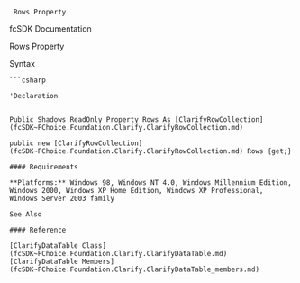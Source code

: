 ﻿     Rows Property                                                   

fcSDK Documentation

Rows Property

Syntax

```vbnet
```csharp

'Declaration
 

Public Shadows ReadOnly Property Rows As [ClarifyRowCollection](fcSDK~FChoice.Foundation.Clarify.ClarifyRowCollection.md)

public new [ClarifyRowCollection](fcSDK~FChoice.Foundation.Clarify.ClarifyRowCollection.md) Rows {get;}

#### Requirements

**Platforms:** Windows 98, Windows NT 4.0, Windows Millennium Edition, Windows 2000, Windows XP Home Edition, Windows XP Professional, Windows Server 2003 family

See Also

#### Reference

[ClarifyDataTable Class](fcSDK~FChoice.Foundation.Clarify.ClarifyDataTable.md)  
[ClarifyDataTable Members](fcSDK~FChoice.Foundation.Clarify.ClarifyDataTable_members.md)